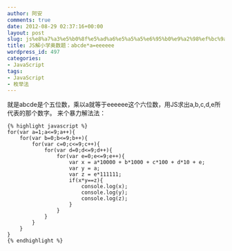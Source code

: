 ```yaml
---
author: 阿安
comments: true
date: 2012-08-29 02:37:16+00:00
layout: post
slug: js%e8%a7%a3%e5%b0%8f%e5%ad%a6%e5%a5%a5%e6%95%b0%e9%a2%98%ef%bc%9aabcdeaeeeeee
title: JS解小学奥数题：abcde*a=eeeeee
wordpress_id: 497
categories:
- JavaScript
tags:
- JavaScript
- 枚举法
---
```


就是abcde是个五位数，乘以a就等于eeeeee这个六位数，用JS求出a,b,c,d,e所代表的那个数字。
来个暴力解法法：

    
    {% highlight javascript %}
    for(var a=1;a<=9;a++){
    	for(var b=0;b<=9;b++){
    		for(var c=0;c<=9;c++){
    			for(var d=0;d<=9;d++){
    				for(var e=0;e<=9;e++){
    					var x = a*10000 + b*1000 + c*100 + d*10 + e;
    					var y = a;
    					var z = e*111111;
    					if(x*y==z){
    						console.log(x);
    						console.log(y);
    						console.log(z);
    					}
    				}
    			}
    		}
    	}
    }
    {% endhighlight %}




